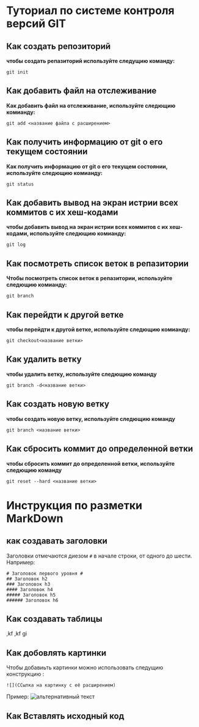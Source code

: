 # Туториал по системе контроля версий GIT

## Как создать репозиторий 

**чтобы создать репазиторий используйте следущию команду:**

```
git init
```

## Как добавить файл на отслеживание 

**Как добавить файл на отслеживание, используйте следющию комианду:**

```
git add <название файла с расширением>
```

## Как получить информацию от git о его текущем состоянии 

**Как получить информацию от git о его текущем состоянии, используйте следющию комианду:**

```
git status
```
## Как добавить вывод на экран истрии всех коммитов с их хеш-кодами

**чтобы добавить вывод на экран истрии всех коммитов с их хеш-кодами, используйте следющию комианду:**

```
git log
```

## Как посмотреть список веток в репазитории

**Чтобы посмотреть список веток в репазитории, используйте следющию комианду:**

```
git branch
```
## Как перейдти к другой ветке 

**чтобы перейдти к другой ветке, используйте следющию комианду:** 

```
git checkout<название ветки>
```

## Как удалить ветку

**чтобы удалить ветку, используйте следющию команду**

```
git branch -d<название ветки>
```

## Как создать новую ветку 

**чтобы создать новую ветку, используйте следющию команду**

```
git branch <название ветки>
```

## Как сбросить коммит до определенной ветки

**чтобы сбросить коммит до определенной ветки, используйте следющию команду**

```
git reset --hard <название ветки>
```
# Инструкция по разметки MarkDown

## как создавать заголовки

Заголовки отмечаются диезом `#` в начале строки, от одного до шести. Например:
```
# Заголовок первого уровня #
## Заголовок h2
### Заголовок h3
#### Заголовок h4
##### Заголовок h5
###### Заголовок h6
```
## Как создавать таблицы

,kf ,kf
gi

## Как добовлять картинки 

Чтобы добавиьть картинки можно использовать следущию конструкцию :

```
![](ССылка на картинку с её расширением)
```
Пример:
![альтернативный текст](https://vsegda-pomnim.com/uploads/posts/2022-04/1649125421_11-vsegda-pomnim-com-p-krasivie-vidi-prirodi-foto-13.jpg)

## Как Вставлять исходный код 
